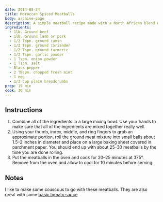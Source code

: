 ```yaml
---
date: 2014-08-24
title: Moroccan Spiced Meatballs
body: archive-page
description: A simple meatball recipe made with a North African blend of spices and fresh mint
ingredients:
  - 1lb. Ground beef
  - 1lb. Ground lamb or pork
  - 1/2 Tspn. ground cumin
  - 1/2 Tspn. ground coriander
  - 1/2 Tspn. ground turmeric
  - 1/2 Tspn. garlic powder
  - 1 Tspn. onion powder
  - 1 Tspn. salt
  - Black pepper
  - 2 TBspn. chopped fresh mint
  - 1 egg
  - 1/3 cup plain breadcrumbs
prep: 15 min
cook: 30 min
---
```

## Instructions
1. Combine all of the ingredients in a large mixing bowl. Use your hands to make sure that all of the ingredients are mixed together really well.
2. Using your thumb, index, middle, and ring fingers to grab an approximate portion, roll the ground meat mixture into small balls about 1.5–2 inches in diameter and place on a large baking sheet covered in parchment paper. You should end up with about 25–30 meatballs by the time you are done rolling.
3. Put the meatballs in the oven and cook for 20–25 minutes at 375°. Remove from the oven and allow to cool for 10 minutes before serving.

## Notes
I like to make some couscous to go with these meatballs. They are also great with some [basic tomato sauce](http://recipes.levimcg.com/sauces/basic-marinara.html).